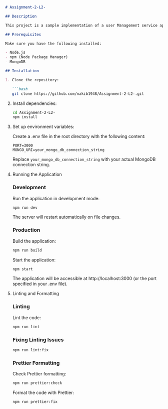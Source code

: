 ```markdown
# Assignment-2-L2-

## Description

This project is a sample implementation of a user Management service application using Node.js, Express, and MongoDB.

## Prerequisites

Make sure you have the following installed:

- Node.js
- npm (Node Package Manager)
- MongoDB

## Installation

1. Clone the repository:

   ```bash
   git clone https://github.com/nakib1948/Assignment-2-L2-.git
   ```

2. Install dependencies:

   ```bash
   cd Assignment-2-L2-
   npm install
   ```

3. Set up environment variables:

   Create a .env file in the root directory with the following content:

   ```env
   PORT=3000
   MONGO_URI=your_mongo_db_connection_string
   ```

   Replace `your_mongo_db_connection_string` with your actual MongoDB connection string.

4. Running the Application

   ### Development

   Run the application in development mode:

   ```bash
   npm run dev
   ```

   The server will restart automatically on file changes.

   ### Production

   Build the application:

   ```bash
   npm run build
   ```

   Start the application:

   ```bash
   npm start
   ```

   The application will be accessible at http://localhost:3000 (or the port specified in your .env file).

5. Linting and Formatting

   ### Linting

   Lint the code:

   ```bash
   npm run lint
   ```

   ### Fixing Linting Issues

   ```bash
   npm run lint:fix
   ```

   ### Prettier Formatting

   Check Prettier formatting:

   ```bash
   npm run prettier:check
   ```

   Format the code with Prettier:

   ```bash
   npm run prettier:fix
   ```
